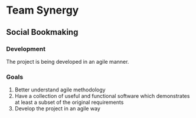 # Team Synergy
## Social Bookmaking

### Development
The project is being developed in an agile manner.

### Goals 
1. Better understand agile methodology
2. Have a collection of useful and functional software which demonstrates at least a subset of the original requirements
3. Develop the project in an agile way

